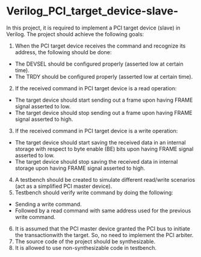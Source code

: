 # Verilog_PCI_target_device-slave-
In this project, it is required to implement a PCI target device (slave) in Verilog. The project 
should achieve the following goals:
1. When the PCI target device receives the command and recognize its address, the following should be done:
- The DEVSEL should be configured properly (asserted low at certain time).
- The TRDY should be configured properly (asserted low at certain time).
2. If the received command in PCI target device is a read operation:
- The target device should start sending out a frame upon having FRAME signal asserted to low.
- The target device should stop sending out a frame upon having FRAME signal asserted to high.
3. If the received command in PCI target device is a write operation:
- The target device should start saving the received data in an internal storage with respect to byte enable (BE) bits upon having FRAME signal asserted to low.
- The target device should stop saving the received data in internal storage upon having FRAME signal asserted to high.
4. A testbench should be created to simulate different read/write scenarios (act as a simplified PCI master device).
5. Testbench should verify write command by doing the following:
- Sending a write command.
- Followed by a read command with same address used for the previous write command.
6. It is assumed that the PCI master device granted the PCI bus to initiate the transactionwith the target. So, no need to implement the PCI arbiter.
7. The source code of the project should be synthesizable.
8. It is allowed to use non-synthesizable code in testbench.
